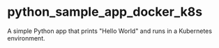 # python_sample_app_docker_k8s
A simple Python app that prints "Hello World" and runs in a Kubernetes environment.
